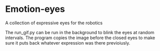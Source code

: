 # Emotion-eyes

A collection of expressive eyes for the robotics

The run_gif.py can be run in the background to blink the eyes at random intervals.
The program copies the image before the closed eyes to make sure it puts back whatever expression was there previoiusly.
